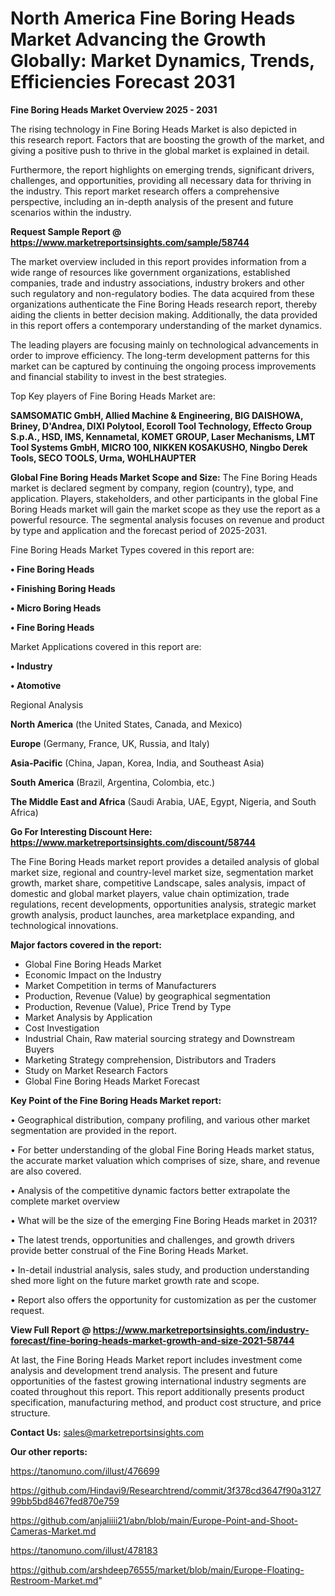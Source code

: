 # North America Fine Boring Heads Market Advancing the Growth Globally: Market Dynamics, Trends, Efficiencies Forecast 2031

<Strong> Fine Boring Heads Market Overview 2025 - 2031</strong>

The rising technology in Fine Boring Heads Market is also depicted in this research report. Factors that are boosting the growth of the market, and giving a positive push to thrive in the global market is explained in detail.

Furthermore, the report highlights on emerging trends, significant drivers, challenges, and opportunities, providing all necessary data for thriving in the industry. This report market research offers a comprehensive perspective, including an in-depth analysis of the present and future scenarios within the industry.

<strong>Request Sample Report @ <a href=https://www.marketreportsinsights.com/sample/58744>https://www.marketreportsinsights.com/sample/58744</a></strong>

The market overview included in this report provides information from a wide range of resources like government organizations, established companies, trade and industry associations, industry brokers and other such regulatory and non-regulatory bodies. The data acquired from these organizations authenticate the Fine Boring Heads research report, thereby aiding the clients in better decision making. Additionally, the data provided in this report offers a contemporary understanding of the market dynamics.

The leading players are focusing mainly on technological advancements in order to improve efficiency. The long-term development patterns for this market can be captured by continuing the ongoing process improvements and financial stability to invest in the best strategies.

Top Key players of Fine Boring Heads Market are:

<strong>SAMSOMATIC GmbH, Allied Machine & Engineering, BIG DAISHOWA, Briney, D&#39;Andrea, DIXI Polytool, Ecoroll Tool Technology, Effecto Group S.p.A., HSD, IMS, Kennametal, KOMET GROUP, Laser Mechanisms, LMT Tool Systems GmbH, MICRO 100, NIKKEN KOSAKUSHO, Ningbo Derek Tools, SECO TOOLS, Urma, WOHLHAUPTER</strong>

<strong><b>Global Fine Boring Heads Market Scope and Size:</b></strong>
The Fine Boring Heads market is declared segment by company, region (country), type, and application. Players, stakeholders, and other participants in the global Fine Boring Heads market will gain the market scope as they use the report as a powerful resource. The segmental analysis focuses on revenue and product by type and application and the forecast period of 2025-2031.

Fine Boring Heads Market Types covered in this report are:

<strong>• Fine Boring Heads

• Finishing Boring Heads

• Micro Boring Heads

• Fine Boring Heads</strong>

Market Applications covered in this report are:

<strong>• Industry

• Atomotive</strong> 

Regional Analysis

<strong>North America</strong> (the United States, Canada, and Mexico)

<strong>Europe</strong> (Germany, France, UK, Russia, and Italy)

<strong>Asia-Pacific</strong> (China, Japan, Korea, India, and Southeast Asia)

<strong>South America</strong> (Brazil, Argentina, Colombia, etc.)

<strong>The Middle East and Africa</strong> (Saudi Arabia, UAE, Egypt, Nigeria, and South Africa)

<strong>Go For Interesting Discount Here: <a href=https://www.marketreportsinsights.com/discount/58744>https://www.marketreportsinsights.com/discount/58744</a></strong>

The Fine Boring Heads market report provides a detailed analysis of global market size, regional and country-level market size, segmentation market growth, market share, competitive Landscape, sales analysis, impact of domestic and global market players, value chain optimization, trade regulations, recent developments, opportunities analysis, strategic market growth analysis, product launches, area marketplace expanding, and technological innovations.

<strong><b>Major factors covered in the report:</b></strong>
<ul>
  <li>Global Fine Boring Heads Market </li>
  <li>Economic Impact on the Industry</li>
  <li>Market Competition in terms of Manufacturers</li>
  <li>Production, Revenue (Value) by geographical segmentation</li>
  <li>Production, Revenue (Value), Price Trend by Type</li>
  <li>Market Analysis by Application</li>
  <li>Cost Investigation</li>
  <li>Industrial Chain, Raw material sourcing strategy and Downstream Buyers</li>
  <li>Marketing Strategy comprehension, Distributors and Traders</li>
  <li>Study on Market Research Factors</li>
  <li>Global Fine Boring Heads Market Forecast</li>
</ul>

<strong><b>Key Point of the Fine Boring Heads Market report:</b></strong>

• Geographical distribution, company profiling, and various other market segmentation are provided in the report.

• For better understanding of the global Fine Boring Heads market status, the accurate market valuation which comprises of size, share, and revenue are also covered.

• Analysis of the competitive dynamic factors better extrapolate the complete market overview

• What will be the size of the emerging Fine Boring Heads market in 2031?

• The latest trends, opportunities and challenges, and growth drivers provide better construal of the Fine Boring Heads Market.

• In-detail industrial analysis, sales study, and production understanding shed more light on the future market growth rate and scope.

• Report also offers the opportunity for customization as per the customer request.

<strong><b>View Full Report @ <a href=https://www.marketreportsinsights.com/industry-forecast/fine-boring-heads-market-growth-and-size-2021-58744>https://www.marketreportsinsights.com/industry-forecast/fine-boring-heads-market-growth-and-size-2021-58744</a></b></strong>


At last, the Fine Boring Heads Market report includes investment come analysis and development trend analysis. The present and future opportunities of the fastest growing international industry segments are coated throughout this report. This report additionally presents product specification, manufacturing method, and product cost structure, and price structure.

<strong>Contact Us:</strong>
sales@marketreportsinsights.com

<strong>Our other reports:</strong>

<a href=https://tanomuno.com/illust/476699>https://tanomuno.com/illust/476699</a>

<a href=https://github.com/Hindavi9/Researchtrend/commit/3f378cd3647f90a312799bb5bd8467fed870e759>https://github.com/Hindavi9/Researchtrend/commit/3f378cd3647f90a312799bb5bd8467fed870e759</a>

<a href=https://github.com/anjaliiii21/abn/blob/main/Europe-Point-and-Shoot-Cameras-Market.md>https://github.com/anjaliiii21/abn/blob/main/Europe-Point-and-Shoot-Cameras-Market.md</a>

<a href=https://tanomuno.com/illust/478183>https://tanomuno.com/illust/478183</a>

<a href=https://github.com/arshdeep76555/market/blob/main/Europe-Floating-Restroom-Market.md>https://github.com/arshdeep76555/market/blob/main/Europe-Floating-Restroom-Market.md</a>"
